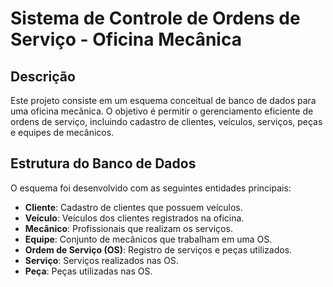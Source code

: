 # Sistema de Controle de Ordens de Serviço - Oficina Mecânica

## Descrição
Este projeto consiste em um esquema conceitual de banco de dados para uma oficina mecânica. O objetivo é permitir o gerenciamento eficiente de ordens de serviço, incluindo cadastro de clientes, veículos, serviços, peças e equipes de mecânicos.

## Estrutura do Banco de Dados
O esquema foi desenvolvido com as seguintes entidades principais:
- **Cliente**: Cadastro de clientes que possuem veículos.
- **Veículo**: Veículos dos clientes registrados na oficina.
- **Mecânico**: Profissionais que realizam os serviços.
- **Equipe**: Conjunto de mecânicos que trabalham em uma OS.
- **Ordem de Serviço (OS)**: Registro de serviços e peças utilizados.
- **Serviço**: Serviços realizados nas OS.
- **Peça**: Peças utilizadas nas OS.

